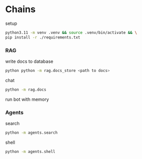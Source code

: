# Chains

setup

```bash
python3.11 -m venv .venv && source .venv/bin/activate && \
pip install -r ./requirements.txt
```

### RAG

write docs to database

```bash
python python -m rag.docs_store <path to docs>
```

chat

```bash
python -m rag.docs
```

run bot with memory

### Agents

search

```bash
python -m agents.search
```

shell

```bash
python -m agents.shell
```
